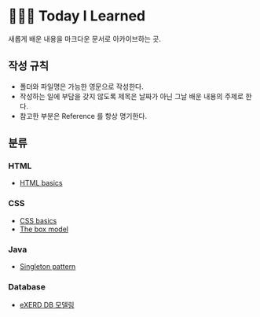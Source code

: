 # 👩🏻‍💻 Today I Learned
새롭게 배운 내용을 마크다운 문서로 아카이브하는 곳.

## 작성 규칙
- 폴더와 파일명은 가능한 영문으로 작성한다.
- 작성하는 일에 부담을 갖지 않도록 제목은 날짜가 아닌 그날 배운 내용의 주제로 한다.
- 참고한 부분은 Reference 를 항상 명기한다.

## 분류
### HTML
- [HTML basics](https://github.com/heejinna/TIL/blob/main/html/HTML%20basics.md)

### CSS
- [CSS basics](https://github.com/heejinna/TIL/blob/main/css/CSS%20Basics.md)
- [The box model](https://github.com/heejinna/TIL/blob/main/css/The%20box%20model.md)

### Java
- [Singleton pattern](https://github.com/heejinna/TIL/blob/main/java/Singleton%20pattern.md)

### Database
- [eXERD DB 모델링](https://github.com/heejinna/TIL/blob/main/Database/eXERD%20DB%20modeling.md)
